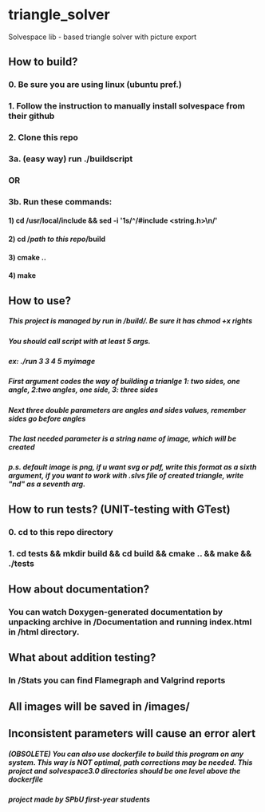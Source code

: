 # triangle_solver
Solvespace lib - based triangle solver with picture export

## How to build?
### 0. Be sure you are using linux (ubuntu pref.)
### 1. Follow the instruction to manually install solvespace from their github
### 2. Clone this repo
### 3a. (easy way) run ./buildscript
### OR
### 3b. Run these commands:
#### 1) cd /usr/local/include && sed -i '1s/^/#include <string.h>\n/'
#### 2) cd /*path to this repo*/build 
#### 3) cmake ..
#### 4) make

## How to use?
##### This project is managed by run in /build/. Be sure it has chmod +x rights
##### You should call script with at least 5 args.
##### ex: ./run 3 3 4 5 myimage
##### First argument codes the way of building a trianlge 1: two sides, one angle, 2:two angles, one side, 3: three sides
##### Next three double parameters are angles and sides values, remember sides go before angles
##### The last needed parameter is a string name of image, which will be created
##### p.s. default image is png, if u want svg or pdf, write this format as a sixth argument, if you want to work with .slvs file of created triangle, write "nd" as a seventh arg.

## How to run tests? (UNIT-testing with GTest)
### 0. cd to this repo directory
### 1. cd tests && mkdir build && cd build && cmake .. && make && ./tests

## How about documentation?
### You can watch Doxygen-generated documentation by unpacking archive in /Documentation and running index.html in /html directory.

## What about addition testing?
### In /Stats you can find Flamegraph and Valgrind reports 

## All images will be saved in /images/
## Inconsistent parameters will cause an error alert



##### (OBSOLETE) You can also use dockerfile to build this program on any system. This way is NOT optimal, path corrections may be needed. This project and solvespace3.0 directories should be one level above the dockerfile



##### *project made by SPbU first-year students*
